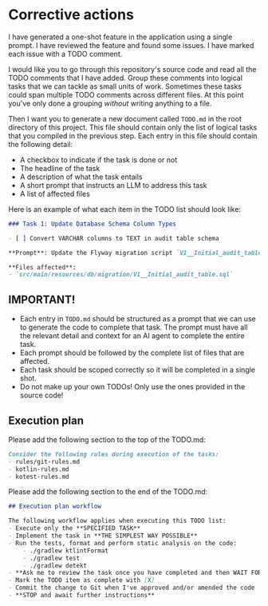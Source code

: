 # Corrective actions

I have generated a one-shot feature in the application using a single prompt. I have reviewed the feature and found some issues. I have marked each issue with a TODO comment.

I would like you to go through this repository's source code and read all the TODO comments that I have added. Group these comments into logical tasks that we can tackle as small units of work. Sometimes these tasks could span multiple TODO comments across different files. At this point you've only done a grouping _without_ writing anything to a file.

Then I want you to generate a new document called `TODO.md` in the root directory of this project. This file should contain only the list of logical tasks that you compiled in the previous step. Each entry in this file should contain the following detail:

* A checkbox to indicate if the task is done or not
* The headline of the task
* A description of what the task entails
* A short prompt that instructs an LLM to address this task
* A list of affected files

Here is an example of what each item in the TODO list should look like:

```markdown
### Task 1: Update Database Schema Column Types

- [ ] Convert VARCHAR columns to TEXT in audit table schema

**Prompt**: Update the Flyway migration script `V1__Initial_audit_table.sql` to change all VARCHAR column definitions to TEXT type. The current schema uses VARCHAR with specific length constraints (VARCHAR(50), VARCHAR(100), etc.) but these should be changed to TEXT for better flexibility and consistency with PostgreSQL best practices.

**Files affected**:
- `src/main/resources/db/migration/V1__Initial_audit_table.sql`
```

## IMPORTANT!

* Each entry in `TODO.md` should be structured as a prompt that we can use to generate the code to complete that task. The prompt must have all the relevant detail and context for an AI agent to complete the entire task.
* Each prompt should be followed by the complete list of files that are affected.
* Each task should be scoped correctly so it will be completed in a single shot.
* Do not make up your own TODOs! Only use the ones provided in the source code!

## Execution plan

Please add the following section to the top of the TODO.md:

```markdown
Consider the following rules during execution of the tasks:
- rules/git-rules.md
- kotlin-rules.md
- kotest-rules.md
```

Please add the following section to the end of the TODO.md:

```markdown
## Execution plan workflow

The following workflow applies when executing this TODO list:
- Execute only the **SPECIFIED TASK**
- Implement the task in **THE SIMPLEST WAY POSSIBLE**
- Run the tests, format and perform static analysis on the code:
    - ./gradlew ktlintFormat
    - ./gradlew test
    - ./gradlew detekt
- **Ask me to review the task once you have completed and then WAIT FOR ME**
- Mark the TODO item as complete with [X]
- Commit the change to Git when I've approved and/or amended the code
- **STOP and await further instructions**
```
